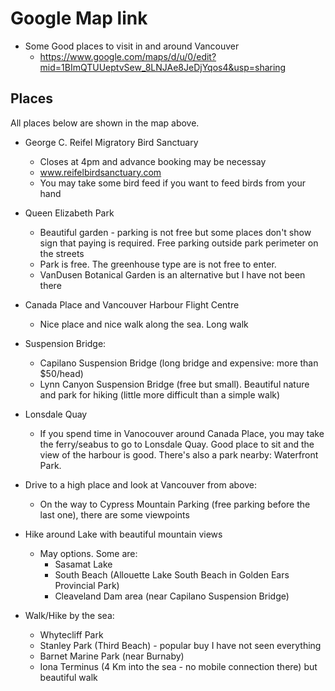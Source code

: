 
# Google Map link

- Some Good places to visit in and around Vancouver
    - https://www.google.com/maps/d/u/0/edit?mid=1BImQTUUeptvSew_8LNJAe8JeDjYqos4&usp=sharing



## Places

All places below are shown in the map above.

- George C. Reifel Migratory Bird Sanctuary
	- Closes at 4pm and advance booking may be necessay
	- www.reifelbirdsanctuary.com
	- You may take some bird feed if you want to feed birds from your hand

- Queen Elizabeth Park
	- Beautiful garden - parking is not free but some places don't show sign that paying is required. Free parking outside park perimeter on the streets
	- Park is free. The greenhouse type are is not free to enter.
	- VanDusen Botanical Garden is an alternative but I have not been there

- Canada Place and Vancouver Harbour Flight Centre
	- Nice place and nice walk along the sea. Long walk

- Suspension Bridge:
	- Capilano Suspension Bridge (long bridge and expensive: more than $50/head)
	- Lynn Canyon Suspension Bridge (free but small). Beautiful nature and park for hiking (little more difficult than a simple walk)


- Lonsdale Quay
    - If you spend time in Vanocouver around Canada Place, you may take the ferry/seabus to go to Lonsdale Quay. Good place to sit and the view of the harbour is good. There's also a park nearby: Waterfront Park.

- Drive to a high place and look at Vancouver from above:
	- On the way to Cypress Mountain Parking (free parking before the last one), there are some viewpoints

- Hike around Lake with beautiful mountain views
	- May options. Some are: 
		- Sasamat Lake
		- South Beach (Allouette Lake South Beach in Golden Ears Provincial Park)
		- Cleaveland Dam area (near Capilano Suspension Bridge)
	
- Walk/Hike by the sea:
	- Whytecliff Park
	- Stanley Park (Third Beach) - popular buy I have not seen everything
	- Barnet Marine Park (near Burnaby)
    - Iona Terminus (4 Km into the sea - no mobile connection there) but beautiful walk

